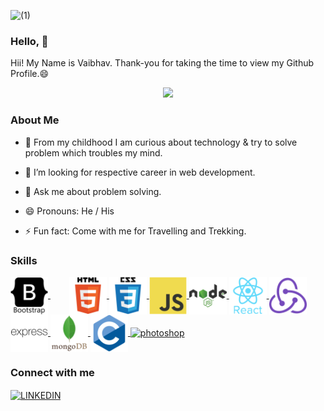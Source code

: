 

![ (1)](https://www.canva.com/design/DAF169kwMaI/qDwqC5h2CgYyUawaRsj9UQ/view?utm_content=DAF169kwMaI&utm_campaign=designshare&utm_medium=link&utm_source=editor)

### Hello, 👋

Hii! My Name is Vaibhav. Thank-you for taking the time to view my Github Profile.:smile:

<div align="center">
<img src='https://www.canva.com/design/DAF169kwMaI/qDwqC5h2CgYyUawaRsj9UQ/view?utm_content=DAF169kwMaI&utm_campaign=designshare&utm_medium=link&utm_source=editor'/>
</div>

### About Me

- 🔭 From my childhood I am curious about technology & try to solve problem which troubles my mind.
- 👯 I’m looking for respective career in web development.
- 💬 Ask me about problem solving.

- 😄 Pronouns: He / His
- ⚡ Fun fact: Come with me for Travelling and Trekking.
 
### Skills
<a href="https://getbootstrap.com" target="blank" style="margin-right: 30px">
<img align="center" src="https://raw.githubusercontent.com/devicons/devicon/master/icons/bootstrap/bootstrap-plain-wordmark.svg" alt="Bootstrap" height="60" width="60" />
</a>

<a href="https://www.w3.org/html/" target="blank">
<img align="center" src="https://raw.githubusercontent.com/devicons/devicon/master/icons/html5/html5-original-wordmark.svg" alt="Html5" height="60" width="60" />
</a>

<a href="https://www.w3schools.com/css/" target="blank">
<img align="center" src="https://raw.githubusercontent.com/devicons/devicon/master/icons/css3/css3-original-wordmark.svg" alt="Css3" height="60" width="60" />
</a>

<a href="https://developer.mozilla.org/en-US/docs/Web/JavaScript" target="blank">
<img align="center" src="https://raw.githubusercontent.com/devicons/devicon/master/icons/javascript/javascript-original.svg" alt="JavaScript" height="60" width="60" />
</a>


<a href="https://nodejs.org" target="blank">
<img align="center" src="https://raw.githubusercontent.com/devicons/devicon/master/icons/nodejs/nodejs-original-wordmark.svg" alt="Node.js" height="60" width="60" />
</a>

<a href="https://react.com" target="blank">
<img align="center" src="https://raw.githubusercontent.com/devicons/devicon/master/icons/react/react-original-wordmark.svg" alt="React" height="60" width="60" />
</a>

<a href="https://redux.js.org" target="blank">
<img align="center" src="https://raw.githubusercontent.com/devicons/devicon/master/icons/redux/redux-original.svg" alt="Redux" height="60" width="60" />
</a>

<a href="https://expressjs.com" target="blank">
<img align="center" src="https://raw.githubusercontent.com/devicons/devicon/master/icons/express/express-original-wordmark.svg" alt="Express" height="60" width="60" />
</a>

<a href="https://www.mongodb.com/" target="blank">
<img align="center" src="https://raw.githubusercontent.com/devicons/devicon/master/icons/mongodb/mongodb-original-wordmark.svg" alt="MongoDB" height="60" width="60" />
</a>

<a href="https://www.cprogramming.com/" target="blank">
<img align="center" src="https://raw.githubusercontent.com/devicons/devicon/master/icons/c/c-original.svg" alt="C" height="60" width="60" />
</a>

<a href="https://www.adobephotoshop.com/" target="blank">
<img align="center" src="https://cdn.pixabay.com/photo/2015/11/27/10/55/photoshop-1065296_1280.jpg" alt="photoshop" height="60" width="60" />
</a>


### Connect with me 
<a href="https://www.linkedin.com/in/vaibhav-kanawade-a615a2236/" target="blank">
<img align="center" src="https://encrypted-tbn0.gstatic.com/images?q=tbn:ANd9GcSXwDJB5CoM0AwKPRHbg4NYNzP6nNBWJ6a1E_MwbkTlDby2KG6lOfoDiL23AcMUuGy05MI&usqp=CAU" alt="LINKEDIN" height="50" width="50" />
</a>

</div>
 
